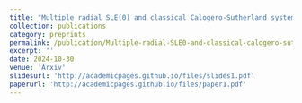 ```yaml
---
title: "Multiple radial SLE(0) and classical Calogero-Sutherland system"
collection: publications
category: preprints
permalink: /publication/Multiple-radial-SLE0-and-classical-calogero-sutherland-system
excerpt: ''
date: 2024-10-30
venue: 'Arxiv'
slidesurl: 'http://academicpages.github.io/files/slides1.pdf'
paperurl: 'http://academicpages.github.io/files/paper1.pdf'
---
```


